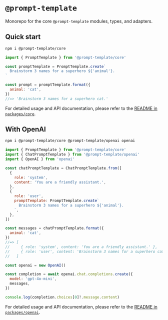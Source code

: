 # `@prompt-template`

Monorepo for the core `@prompt-template` modules, types, and adapters.

## Quick start

```sh
npm i @prompt-template/core
```

```js
import { PromptTemplate } from '@prompt-template/core'

const promptTemplate = PromptTemplate.create`
  Brainstorm 3 names for a superhero ${'animal'}.
`

const prompt = promptTemplate.format({
  animal: 'cat',
})
//=> 'Brainstorm 3 names for a superhero cat.'
```

For detailed usage and API documentation, please refer to the [README in `packages/core`](packages/core/README.md).

## With OpenAI

```sh
npm i @prompt-template/core @prompt-template/openai openai
```

```js
import { PromptTemplate } from '@prompt-template/core'
import { ChatPromptTemplate } from '@prompt-template/openai'
import { OpenAI } from 'openai'

const chatPromptTemplate = ChatPromptTemplate.from([
  {
    role: 'system',
    content: 'You are a friendly assistant.',
  },
  {
    role: 'user',
    promptTemplate: PromptTemplate.create`
      Brainstorm 3 names for a superhero ${'animal'}.
    `,
  },
])

const messages = chatPromptTemplate.format({
  animal: 'cat',
})
//=> [
//     { role: 'system', content: 'You are a friendly assistant.' },
//     { role: 'user', content: 'Brainstorm 3 names for a superhero cat.' }
//   ]

const openai = new OpenAI()

const completion = await openai.chat.completions.create({
  model: 'gpt-4o-mini',
  messages,
})

console.log(completion.choices[0]?.message.content)
```

For detailed usage and API documentation, please refer to the [README in `packages/openai`](packages/openai/README.md).
